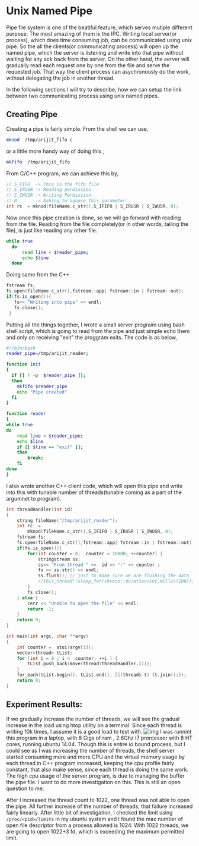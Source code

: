 # Unix Named Pipe
Pipe file system is one of the beatiful feature, which serves mutiple different purpose. The most amazing of them is the IPC. Writing local server(or process), which does time consuming job, can be communicated using unix pipe. So the all the clients(or communicating process) will open up the named pipe, which the server is listening and write into that pipe without waiting for any ack back from the server. On the other hand, the server will gradually read each request one by one from the file and serve the requested job. That way the client process can asychronously do the work, without delegating the job in another thread. 

In the following sections I will try to describe, how we can setup the link between two communicating process using unix named pipes.

## Creating Pipe
Creating a pipe is fairly simple. From the shell we can use,
```bash
mknod  /tmp/arijit_fifo c
```
or a little more handy way of doing this , 
```bash
mkfifo  /tmp/arijit_fifo 
```
From C/C++ program, we can achieve this by,
```C++
// S_FIFO  -> This is the fifo file
// S_IRUSR -> Reading permission
// S_IWUSR -> Writing Permission.
// 0       -> Asking to ignore this parameter
int rc  = mknod(fileName.c_str(),S_IFIFO | S_IRUSR | S_IWUSR, 0);
```

Now once this pipe creation is done, so we will go forward with reading from the file. Reading from the file completely(or in other words, tailing the file), is just like reading any other file. 
```bash
while true
  do 
	  read line < $reader_pipe;
	  echo $line
  done
```
Doing same from the C++
```C
fstream fs; 
fs.open(fileName.c_str(),fstream::app| fstream::in | fstream::out);
if(fs.is_open()){
   fs<< "Writing into pipe" << endl;
   fs.close();
 }
```
Putting all the things together, I wrote a small server prograim using bash shell script, which is going to read from the pipe and just simple echo them and only on receiving "exit" the proggram exits.  The code is  as below,
```bash
#!/bin/bash
reader_pipe=/tmp/arijit_reader;

function init 
{
  if [[ ! -p  $reader_pipe ]]; 
  then 
    mkfifo $reader_pipe
    echo "Pipe created" 
  fi
}

function reader 
{
while true
do 
	read line < $reader_pipe;
	echo $line
	if [[ $line == "exit" ]];
	then 
		break;
	fi
done
}
```

I also wrote another C++ client code, which will open this pipe and write into this with tunable number of threads(tunable coming as a part of the argumnet to program).
```C
int threadHandler(int id)
{
	string fileName("/tmp/arijit_reader");
	int rc  = 
		mknod(fileName.c_str(),S_IFIFO | S_IRUSR | S_IWUSR, 0);
    fstream fs; 
	fs.open(fileName.c_str(),fstream::app| fstream::in | fstream::out);
	if(fs.is_open()){
		for(int counter = 0;  counter < 10000; ++counter) {
		    stringstream ss;
			ss<< "From thread " <<  id << ":" << counter ;
			fs << ss.str() << endl;
			ss.flush(); // just to make sure we are flushing the data 
			//this_thread::sleep_for(chrono::duration<int,milli>(200));
		}
		fs.close();
	} else {
		cerr << "Unable to open the file" << endl;
		return -1;
	}
	return 0;
}

int main(int argc, char **argv) 
{
	int counter =  atoi(argv[1]);
	vector<thread> tList; 
	for (int i = 0 ; i <  counter; ++i ) {
		tList.push_back(move(thread(threadHandler,i)));
	}	
	for_each(tList.begin(), tList.end(), [](thread& t) {t.join();});
	return 0;
}

```
## Experiment Results:

If we gradually increase the number of threads, we will see the gradual increase in the load using htop utility on a terminal. Since each thread is writing 10k times, I assume it is a good load to test with.
![img](https://arijitvt.github.io/images/general.png)
I was runnint this program in a laptop, with 8 Gigs of ram , 2.6Ghz I7 prorcessor with 8 HT cores, running ubuntu 14.04. Though this is entire io bound process, but I could see as I was increasing the number of threads, the shell server started consuming more and more CPU and the virtual memory usage by each thread in C++ program increased, keeping the cpu profile fairly constant, that also make sense, since each thread is doing  the same work. The high cpu usage of the server program, is due to managing the buffer the pipe file. I want to do more investigation on this. This is still an open question to me.

After I increased the thread count to 1022, one thread was not able to open the pipe. All further increase of the number of threads, that failure increased fairly linearly. After little bit  of investigation, I checked the limit using `/proc/<pid>/limits` in my ubuntu system and I found the max number of open file descriptor from a process allowed is 1024. With 1022 threads, we are going to open 1022+3 fd, which is exceeding the maximum permitted limit. 

